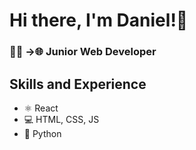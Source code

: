 # Hi there, I'm Daniel!👋

### 🧑‍💻 ->🌐 Junior Web Developer

## Skills and Experience
* ⚛️ React
* 💻 HTML, CSS, JS
* 🐍 Python
